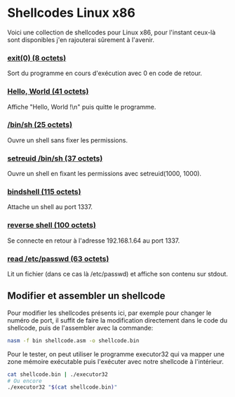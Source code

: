 # Shellcodes Linux x86

Voici une collection de shellcodes pour Linux x86, pour l'instant ceux-là sont disponibles j'en rajouterai sûrement à l'avenir.

### **[exit(0) (8 octets)](https://github.com/voydstack/shellcoding/tree/master/x86/exit)**

Sort du programme en cours d'exécution avec 0 en code de retour.

### **[Hello, World (41 octets)](https://github.com/voydstack/shellcoding/tree/master/x86/hello)**

Affiche "Hello, World !\n" puis quitte le programme.

### **[/bin/sh (25 octets)](https://github.com/voydstack/shellcoding/tree/master/x86/shell)**

Ouvre un shell sans fixer les permissions.

### **[setreuid /bin/sh (37 octets)](https://github.com/voydstack/shellcoding/tree/master/x86/setreuid-shell)**

Ouvre un shell en fixant les permissions avec setreuid(1000, 1000).

### **[bindshell (115 octets)](https://github.com/voydstack/shellcoding/tree/master/x86/bind-shell)**

Attache un shell au port 1337.

### **[reverse shell (100 octets)](https://github.com/voydstack/shellcoding/tree/master/x86/reverse-shell)**

Se connecte en retour à l'adresse 192.168.1.64 au port 1337.

### **[read /etc/passwd (63 octets)](https://github.com/voydstack/shellcoding/tree/master/x86/readfile)**

Lit un fichier (dans ce cas là /etc/passwd) et affiche son contenu sur stdout.

## Modifier et assembler un shellcode

Pour modifier les shellcodes présents ici, par exemple pour changer le numéro de port, il suffit de faire la modification directement dans le code du shellcode, puis de l'assembler avec la commande:

```sh
nasm -f bin shellcode.asm -o shellcode.bin
```

Pour le tester, on peut utiliser le programme executor32 qui va mapper une zone mémoire exécutable puis l'exécuter avec notre shellcode à l'intérieur.

```sh
cat shellcode.bin | ./executor32
# Ou encore
./executor32 "$(cat shellcode.bin)"
```
